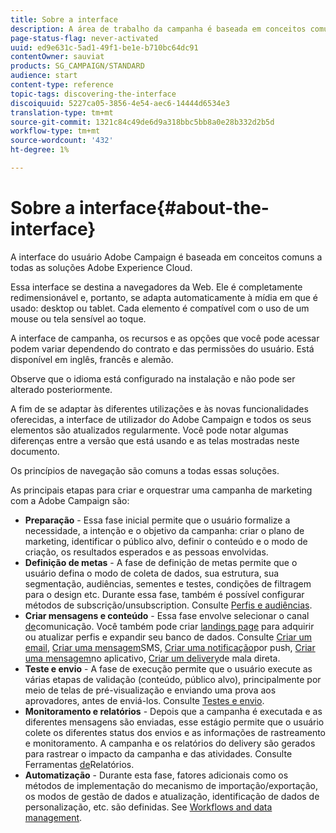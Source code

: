 ```yaml
---
title: Sobre a interface
description: A área de trabalho da campanha é baseada em conceitos comuns a todas as soluções da Adobe Experience Cloud.
page-status-flag: never-activated
uuid: ed9e631c-5ad1-49f1-be1e-b710bc64dc91
contentOwner: sauviat
products: SG_CAMPAIGN/STANDARD
audience: start
content-type: reference
topic-tags: discovering-the-interface
discoiquuid: 5227ca05-3856-4e54-aec6-14444d6534e3
translation-type: tm+mt
source-git-commit: 1321c84c49de6d9a318bbc5bb8a0e28b332d2b5d
workflow-type: tm+mt
source-wordcount: '432'
ht-degree: 1%

---
```



# Sobre a interface{#about-the-interface}

A interface do usuário Adobe Campaign é baseada em conceitos comuns a todas as soluções Adobe Experience Cloud.

Essa interface se destina a navegadores da Web. Ele é completamente redimensionável e, portanto, se adapta automaticamente à mídia em que é usado: desktop ou tablet. Cada elemento é compatível com o uso de um mouse ou tela sensível ao toque.

A interface de campanha, os recursos e as opções que você pode acessar podem variar dependendo do contrato e das permissões do usuário. Está disponível em inglês, francês e alemão.

Observe que o idioma está configurado na instalação e não pode ser alterado posteriormente.

A fim de se adaptar às diferentes utilizações e às novas funcionalidades oferecidas, a interface de utilizador do Adobe Campaign e todos os seus elementos são atualizados regularmente. Você pode notar algumas diferenças entre a versão que está usando e as telas mostradas neste documento.

Os princípios de navegação são comuns a todas essas soluções.

As principais etapas para criar e orquestrar uma campanha de marketing com a Adobe Campaign são:

* **Preparação** - Essa fase inicial permite que o usuário formalize a necessidade, a intenção e o objetivo da campanha: criar o plano de marketing, identificar o público alvo, definir o conteúdo e o modo de criação, os resultados esperados e as pessoas envolvidas.
* **Definição de metas** - A fase de definição de metas permite que o usuário defina o modo de coleta de dados, sua estrutura, sua segmentação, audiências, sementes e testes, condições de filtragem para o design etc. Durante essa fase, também é possível configurar métodos de subscrição/unsubscription. Consulte [Perfis e audiências](../../audiences/using/about-profiles.md).
* **Criar mensagens e conteúdo** - Essa fase envolve selecionar o canal [de](../../channels/using/get-started-communication-channels.md)comunicação. Você também pode criar [landings page](../../channels/using/getting-started-with-landing-pages.md) para adquirir ou atualizar perfis e expandir seu banco de dados. Consulte [Criar um email](../../channels/using/creating-an-email.md), [Criar uma mensagem](../../channels/using/creating-an-sms-message.md)SMS, [Criar uma notificação](../../channels/using/preparing-and-sending-a-push-notification.md)por push, [Criar uma mensagem](../../channels/using/about-in-app-messaging.md)no aplicativo, [Criar um delivery](../../channels/using/creating-the-direct-mail.md)de mala direta.
* **Teste e envio** - A fase de execução permite que o usuário execute as várias etapas de validação (conteúdo, público alvo), principalmente por meio de telas de pré-visualização e enviando uma prova aos aprovadores, antes de enviá-los. Consulte [Testes e envio](../../sending/using/get-started-sending-messages.md).
* **Monitoramento e relatórios** - Depois que a campanha é executada e as diferentes mensagens são enviadas, esse estágio permite que o usuário colete os diferentes status dos envios e as informações de rastreamento e monitoramento. A campanha e os relatórios do delivery são gerados para rastrear o impacto da campanha e das atividades. Consulte Ferramentas [de](../../reporting/using/about-dynamic-reports.md)Relatórios.
* **Automatização** - Durante esta fase, fatores adicionais como os métodos de implementação do mecanismo de importação/exportação, os modos de gestão de dados e atualização, identificação de dados de personalização, etc. são definidas. See [Workflows and data management](../../automating/using/get-started-workflows.md).